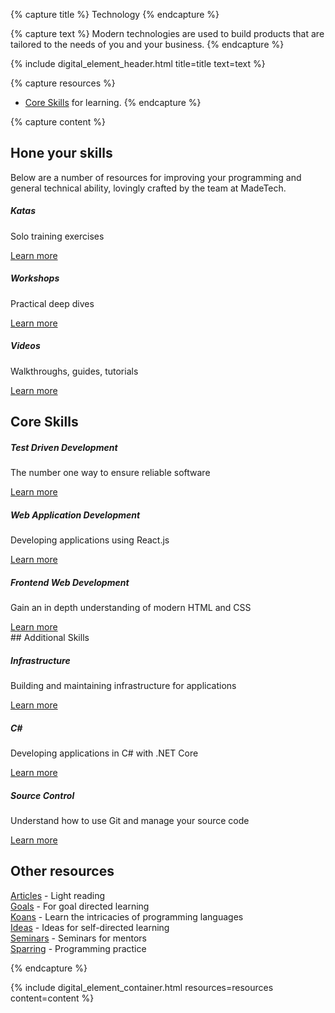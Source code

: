 {% capture title %}
Technology
{% endcapture %}

{% capture text %}
Modern technologies are used to build products that are tailored to the needs of you and your business.
{% endcapture %}

{% include digital_element_header.html title=title text=text %}

{% capture resources %}
* [Core Skills](technology/core-skills) for learning.
{% endcapture %}

{% capture content %}
## Hone your skills
Below are a number of resources for improving your programming and general technical ability, lovingly crafted by the team at MadeTech.

<div class="row">
  <div class="col-sm">
    <div class="card-body card-border">
      <h5 class="card-title">Katas</h5>
      <p class="card-text">Solo training exercises</p>
      <a href="/katas" class="btn btn-success">Learn more</a>
    </div>
  </div>
  <div class="col-sm">
    <div class="card-body card-border">
      <h5 class="card-title">Workshops</h5>
      <p class="card-text">Practical deep dives</p>
      <a href="/workshops" class="btn btn-success">Learn more</a>
    </div>
  </div>
  <div class="col-sm">
    <div class="card-body card-border">
      <h5 class="card-title">Videos</h5>
      <p class="card-text">Walkthroughs, guides, tutorials</p>
      <a href="/screencasts" class="btn btn-success">Learn more</a>
    </div>
  </div>
</div>

## Core Skills
<div class="row">
  <div class="col-sm">
    <div class="card-body card-border">
      <h5 class="card-title">Test Driven Development</h5>
      <p class="card-text">The number one way to ensure reliable software</p>
      <a href="/core-skills/tdd" class="btn btn-success">Learn more</a>
    </div>
  </div>
  <div class="col-sm">
    <div class="card-body card-border">
      <h5 class="card-title">Web Application Development</h5>
      <p class="card-text">Developing applications using React.js</p>
      <a href="/core-skills/web-application-development" class="btn btn-success">Learn more</a>
    </div>
  </div>
  <div class="col-sm">
    <div class="card-body card-border">
      <h5 class="card-title">Frontend Web Development</h5>
      <p class="card-text">Gain an in depth understanding of modern HTML and CSS</p>
      <a href="/core-skills/frontend-web-development/" class="btn btn-success">Learn more</a>
    </div>
  </div>
</div>
## Additional Skills
<div class="row">
  <div class="col-sm">
    <div class="card-body card-border">
      <h5 class="card-title">Infrastructure</h5>
      <p class="card-text">Building and maintaining infrastructure for applications</p>
      <a href="/core-skills/tdd" class="btn btn-success">Learn more</a>
    </div>
  </div>
  <div class="col-sm">
    <div class="card-body card-border">
      <h5 class="card-title">C#</h5>
      <p class="card-text">Developing applications in C# with .NET Core</p>
      <a href="/additional-skills/c-sharp-and-dotnet" class="btn btn-success">Learn more</a>
    </div>
  </div>
  <div class="col-sm">
    <div class="card-body card-border">
      <h5 class="card-title">Source Control</h5>
      <p class="card-text">Understand how to use Git and manage your source code</p>
      <a href="/additional-skills/git" class="btn btn-success">Learn more</a>
    </div>
  </div>
</div>

## Other resources
[Articles](/articles) - Light reading  
[Goals](/goals) - For goal directed learning  
[Koans](/koans) - Learn the intricacies of programming languages  
[Ideas](/ideas) - Ideas for self-directed learning  
[Seminars](/seminars) - Seminars for mentors  
[Sparring](/sparring) - Programming practice  

{% endcapture %}

{% include digital_element_container.html resources=resources content=content %}
